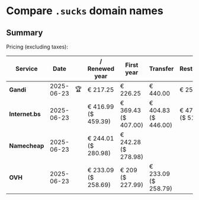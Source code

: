 # Compare `.sucks` domain names

## Summary

Pricing (excluding taxes):

| Service | Date |  | / Renewed year | First year | Transfer | Restoration |
|--|--|--|--|--|--|--|
| **Gandi** | 2025-06-23 | 🏆 | € 217.25 | € 226.25 | € 440.00 | € 253.55 |
| **Internet.bs** | 2025-06-23 |  | € 416.99<br>($ 459.39) | € 369.43<br>($ 407.00) | € 404.83<br>($ 446.00) | € 471.49<br>($ 519.39) |
| **Namecheap** | 2025-06-23 |  | € 244.01<br>($ 280.98) | € 242.28<br>($ 278.98) |  |  |
| **OVH** | 2025-06-23 |  | € 233.09<br>($ 258.69) | € 209<br>($ 227.99) | € 233.09<br>($ 258.79) |  |
